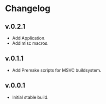 # Changelog
 
## v.0.2.1
- Add Application.
- Add misc macros.

## v.0.1.1
- Add Premake scripts for MSVC buildsystem.

## v.0.0.1
- Initial stable build.
